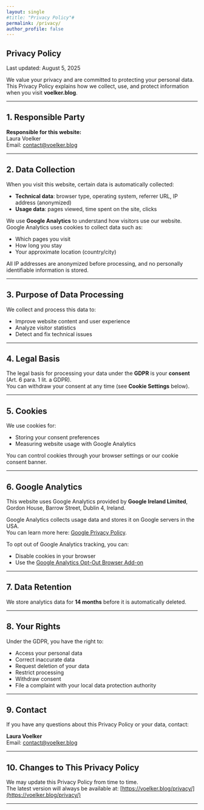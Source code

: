 ```yaml
---
layout: single
#title: "Privacy Policy"#
permalink: /privacy/
author_profile: false
---
```


## Privacy Policy

Last updated: August 5, 2025

We value your privacy and are committed to protecting your personal data.  
This Privacy Policy explains how we collect, use, and protect information when you visit **voelker.blog**.

---

## 1. Responsible Party

**Responsible for this website:**  
Laura Voelker  
Email: contact@voelker.blog  

---

## 2. Data Collection

When you visit this website, certain data is automatically collected:

- **Technical data**: browser type, operating system, referrer URL, IP address (anonymized)
- **Usage data**: pages viewed, time spent on the site, clicks

We use **Google Analytics** to understand how visitors use our website.  
Google Analytics uses cookies to collect data such as:

- Which pages you visit
- How long you stay
- Your approximate location (country/city)

All IP addresses are anonymized before processing, and no personally identifiable information is stored.

---

## 3. Purpose of Data Processing

We collect and process this data to:

- Improve website content and user experience
- Analyze visitor statistics
- Detect and fix technical issues

---

## 4. Legal Basis

The legal basis for processing your data under the **GDPR** is your **consent** (Art. 6 para. 1 lit. a GDPR).  
You can withdraw your consent at any time (see **Cookie Settings** below).

---

## 5. Cookies

We use cookies for:

- Storing your consent preferences
- Measuring website usage with Google Analytics

You can control cookies through your browser settings or our cookie consent banner.

---

## 6. Google Analytics

This website uses Google Analytics provided by **Google Ireland Limited**, Gordon House, Barrow Street, Dublin 4, Ireland.

Google Analytics collects usage data and stores it on Google servers in the USA.  
You can learn more here: [Google Privacy Policy](https://policies.google.com/privacy).

To opt out of Google Analytics tracking, you can:

- Disable cookies in your browser
- Use the [Google Analytics Opt-Out Browser Add-on](https://tools.google.com/dlpage/gaoptout)

---

## 7. Data Retention

We store analytics data for **14 months** before it is automatically deleted.

---

## 8. Your Rights

Under the GDPR, you have the right to:

- Access your personal data
- Correct inaccurate data
- Request deletion of your data
- Restrict processing
- Withdraw consent
- File a complaint with your local data protection authority

---

## 9. Contact

If you have any questions about this Privacy Policy or your data, contact:

**Laura Voelker**  
Email: contact@voelker.blog  

---

## 10. Changes to This Privacy Policy

We may update this Privacy Policy from time to time.  
The latest version will always be available at: [https://voelker.blog/privacy/](https://voelker.blog/privacy/)

---
